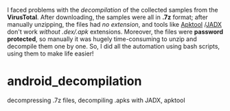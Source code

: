 I faced problems with the *decompilation* of the collected samples from the  **VirusTotal**. After downloading, the samples were all in __.7z__ format; after manually unzipping, the files had *no extension*, and tools like [Apktool](https://apktool.org/) /[JADX](https://github.com/skylot/jadx) don't work *without .dex/.apk* extensions. Moreover, the files were **password protected**, so manually it was hugely time-consuming to unzip and decompile them one by one. So, I did all the automation using bash scripts, using them to make life easier!

# android_decompilation
decompressing .7z files, decompiling .apks with JADX, apktool
